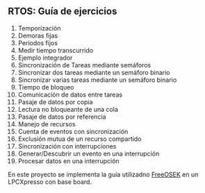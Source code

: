 ## RTOS: Guía de ejercicios

1. Temporización
  1. Demoras fijas
  1. Períodos fijos
  1. Medir tiempo transcurrido
  1. Ejemplo integrador
1. Sincronización de Tareas mediante semáforos
  1. Sincronizar dos tareas mediante un semáforo binario
  1. Sincronizar varias tareas mediante un semáforo binario
  1. Tiempo de bloqueo
1. Comunicación de datos entre tareas
  1. Pasaje de datos por copia
  1. Lectura no bloqueante de una cola
  1. Pasaje de datos por referencia
1. Manejo de recursos
  1. Cuenta de eventos con sincronización
  1. Exclusión mutua de un recurso compartido
1. Sincronización con interrupciones
  1. Generar/Descubrir un evento en una interrupción
  1. Procesar datos en una interrupción

En este proyecto se implementa la guía utilizadno [FreeOSEK](https://github.com/ciaa/FreeOSEK_LPC1769) en un LPCXpresso con base board.
